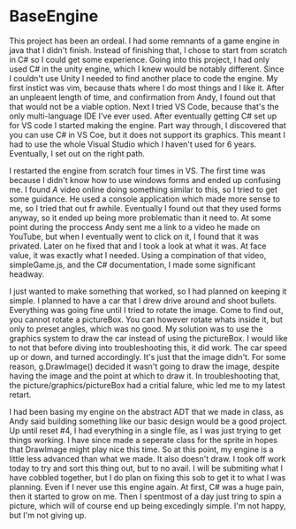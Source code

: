 # BaseEngine
This project has been an ordeal. I had some remnants of a game engine in java that I didn't finish.
Instead of finishing that, I chose to start from scratch in C# so I could get some experience.
Going into this project, I had only used C# in the unity engine, which I knew would be notably different.
Since I couldn't use Unity I needed to find another place to code the engine. My first instict was vim, because thats where I do most things and I like it.
After an unpleaent length of time, and confirmation from Andy, I found out that that would not be a viable option.
Next I tried VS Code, because that's the only multi-language IDE I've ever used.
After eventually getting C# set up for VS code I started making the engine. Part way through, I discovered that you can use C# in VS Coe, but it does not support its graphics.
This meant I had to use the whole Visual Studio which I haven't used for 6 years. Eventually, I set out on the right path.

I restarted the engine from scratch four times in VS. The first time was because I didn't know how to use windows forms and ended up confusing me.
I found *A* video online doing something similar to this, so I tried to get some guidance. He used a console application which made more sense to me, so I tried that out fr awhile.
Eventually I found out that they used forms anyway, so it ended up being more problematic than it need to.
At some point during the proccess Andy sent me a link to a video he made on YouTube, but when I eventually went to click on it, I found that it was privated.
Later on he fixed that and I took a look at what it was. At face value, it was exactly what I needed.
Using a compination of that video, simpleGame.js, and the C# documentation, I made some significant headway.

I just wanted to make something that worked, so I had planned on keeping it simple. I planned to have a car that I drew drive around and shoot bullets.
Everything was going fine until I tried to rotate the image. Come to find out, you cannot rotate a pictureBox.
You can however rotate whats inside it, but only to preset angles, which was no good. My solution was to use the graphics system to draw the car instead of using the pictureBox.
I would like to not that before diving into troubleshooting this, it did work. The car speed up or down, and turned accordingly. It's just that the image didn't.
For some reason, g.DrawImage() decided it wasn't going to draw the image, despite having the image and the point at which to draw it. 
In troubleshooting that, the picture/graphics/pictureBox had a critial falure, whic led me to my latest retart.

I had been basing my engine on the abstract ADT that we made in class, as Andy said building something like our basic design would be a good project.
Up until reset #4, I had everything in a single file, as I was just trying to get things working.
I have since made a seperate class for the sprite in hopes that DrawImage might play nice this time. So at this point, my engine is a little less advanced than what we made.
It also doesn't draw. I took off work today to try and sort this thing out, but to no avail.
I will be submiting what I have cobbled together, but I do plan on fixing this sob to get it to what I was planning. Even if I never use this engine again.
At first, C# was a huge pain, then it started to grow on me. Then I spentmost of a day just tring to spin a picture, which will of course end up being excedingly simple.
I'm not happy, but I'm not giving up.
